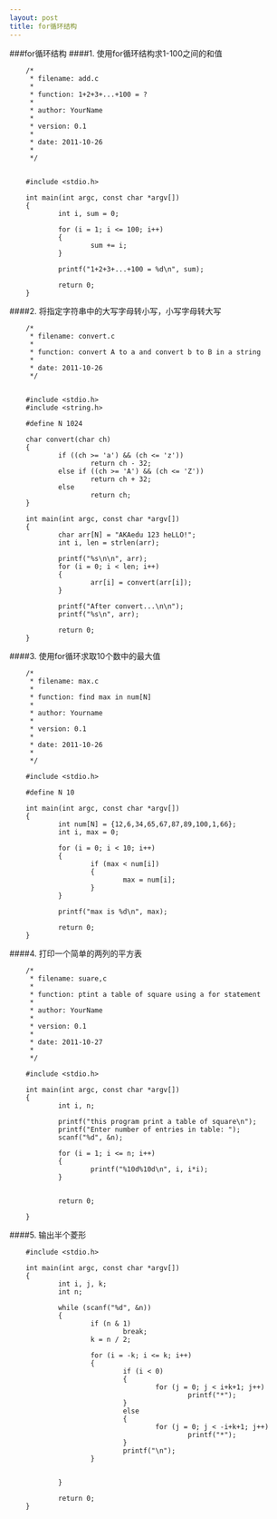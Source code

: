 ```yaml
---
layout: post
title: for循环结构
---
```

###for循环结构
####1.
使用for循环结构求1-100之间的和值


        /*
         * filename: add.c
         *
         * function: 1+2+3+...+100 = ?
         *
         * author: YourName
         *
         * version: 0.1
         *
         * date: 2011-10-26
         *
         */


        #include <stdio.h>

        int main(int argc, const char *argv[])
        {
                int i, sum = 0;

                for (i = 1; i <= 100; i++)
                {
                        sum += i;
                }

                printf("1+2+3+...+100 = %d\n", sum);

                return 0;
        }

####2.
将指定字符串中的大写字母转小写，小写字母转大写

        
        /*
         * filename: convert.c
         *
         * function: convert A to a and convert b to B in a string
         *
         * date: 2011-10-26
         */


        #include <stdio.h>
        #include <string.h>

        #define N 1024

        char convert(char ch)
        {
                if ((ch >= 'a') && (ch <= 'z'))
                        return ch - 32;
                else if ((ch >= 'A') && (ch <= 'Z'))
                        return ch + 32;
                else
                        return ch;
        }

        int main(int argc, const char *argv[])
        {
                char arr[N] = "AKAedu 123 heLLO!";
                int i, len = strlen(arr);

                printf("%s\n\n", arr);
                for (i = 0; i < len; i++)
                {
                        arr[i] = convert(arr[i]);
                }

                printf("After convert...\n\n");
                printf("%s\n", arr);
                
                return 0;
        }

####3.
使用for循环求取10个数中的最大值


        /*
         * filename: max.c
         *
         * function: find max in num[N]
         *
         * author: Yourname
         *
         * version: 0.1
         *
         * date: 2011-10-26
         *
         */

        #include <stdio.h>

        #define N 10

        int main(int argc, const char *argv[])
        {
                int num[N] = {12,6,34,65,67,87,89,100,1,66};
                int i, max = 0;

                for (i = 0; i < 10; i++)
                {
                        if (max < num[i])
                        {
                                max = num[i];
                        }
                }

                printf("max is %d\n", max);

                return 0;
        }

####4.
打印一个简单的两列的平方表


        /*
         * filename: suare,c
         *
         * function: ptint a table of square using a for statement
         *
         * author: YourName
         *
         * version: 0.1
         *
         * date: 2011-10-27
         *
         */

        #include <stdio.h>

        int main(int argc, const char *argv[])
        {
                int i, n;

                printf("this program print a table of square\n");
                printf("Enter number of entries in table: ");
                scanf("%d", &n);

                for (i = 1; i <= n; i++)
                {
                        printf("%10d%10d\n", i, i*i);
                }


                return 0;
        
        }

####5.
输出半个菱形


        #include <stdio.h>

        int main(int argc, const char *argv[])
        {
                int i, j, k;
                int n;

                while (scanf("%d", &n))
                {
                        if (n & 1)
                                break;
                        k = n / 2;

                        for (i = -k; i <= k; i++)
                        {
                                if (i < 0)
                                {
                                        for (j = 0; j < i+k+1; j++)
                                                printf("*");
                                }
                                else
                                {
                                        for (j = 0; j < -i+k+1; j++)
                                                printf("*");
                                }
                                printf("\n");
                        }
                        

                }

                return 0;
        }


